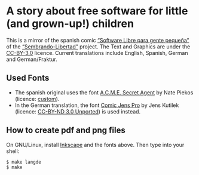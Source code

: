# A story about free software for little (and grown-up!) children

This is a mirror of the spanish comic [“Software Libre para gente pequeña”](http://www.sembrandolibertad.org.ar/libros/libro-1/) of the [“Sembrando-Libertad”](http://www.sembrandolibertad.org.ar/libros/libro-1/) project. The Text and Graphics are under the [CC-BY-3.0](http://creativecommons.org/licenses/by/3.0/) licence. Current translations include English, Spanish, German and German/Fraktur.

## Used Fonts

- The spanish original uses the font [A.C.M.E. Secret Agent](http://www.blambot.com/font_acmesa.shtml) by Nate Piekos (licence: [custom](http://www.blambot.com/license.shtml)).
- In the German translation, the font [Comic Jens Pro](http://www.netzallee.de/extra/comic-jens) by Jens Kutilek (licence: [CC-BY-ND 3.0 Unported](http://creativecommons.org/licenses/by-nd/3.0/)) is used instead.

## How to create pdf and png files

On GNU/Linux, install [Inkscape](http://inkscape.org/) and the fonts above. Then type into your shell:

	$ make langde
	$ make

